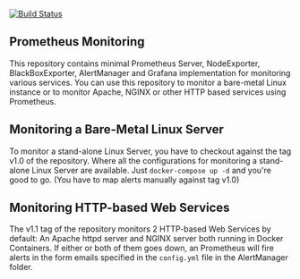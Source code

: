 [![Build Status](https://dev.azure.com/kjanshair/docker-prometheus/_apis/build/status/kjanshair.docker-prometheus?branchName=master)](https://dev.azure.com/kjanshair/docker-prometheus/_build/latest?definitionId=1?branchName=master)

## Prometheus Monitoring

This repository contains minimal Prometheus Server, NodeExporter, BlackBoxExporter, AlertManager and Grafana implementation for monitoring various services. You can use this repository to monitor a bare-metal Linux instance or to monitor Apache, NGINX or other HTTP based services using Prometheus.

## Monitoring a Bare-Metal Linux Server

To monitor a stand-alone Linux Server, you have to checkout against the tag v1.0 of the repository. Where all the configurations for monitoring a stand-alone Linux Server are available. Just `docker-compose up -d` and you're good to go. (You have to map alerts manually against tag v1.0)

## Monitoring HTTP-based Web Services

The v1.1 tag of the repository monitors 2 HTTP-based Web Services by default: An Apache httpd server and NGINX server both running in Docker Containers. If either or both of them goes down, an Prometheus will fire alerts in the form emails specified in the `config.yml` file in the AlertManager folder.
